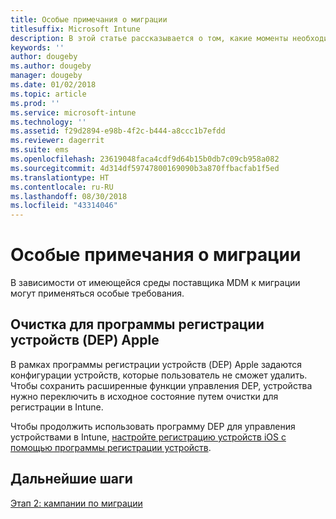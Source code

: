 ```yaml
---
title: Особые примечания о миграции
titlesuffix: Microsoft Intune
description: В этой статье рассказывается о том, какие моменты необходимо учесть, прежде чем начинать миграцию в Microsoft Intune.
keywords: ''
author: dougeby
ms.author: dougeby
manager: dougeby
ms.date: 01/02/2018
ms.topic: article
ms.prod: ''
ms.service: microsoft-intune
ms.technology: ''
ms.assetid: f29d2894-e98b-4f2c-b444-a8ccc1b7efdd
ms.reviewer: dagerrit
ms.suite: ems
ms.openlocfilehash: 23619048faca4cdf9d64b15b0db7c09cb958a082
ms.sourcegitcommit: 4d314df59747800169090b3a870ffbacfab1f5ed
ms.translationtype: HT
ms.contentlocale: ru-RU
ms.lasthandoff: 08/30/2018
ms.locfileid: "43314046"
---
```

# <a name="special-migration-considerations"></a>Особые примечания о миграции

В зависимости от имеющейся среды поставщика MDM к миграции могут применяться особые требования.

## <a name="wipe-for-apples-device-enrollment-program-dep"></a>Очистка для программы регистрации устройств (DEP) Apple

В рамках программы регистрации устройств (DEP) Apple задаются конфигурации устройств, которые пользователь не сможет удалить. Чтобы сохранить расширенные функции управления DEP, устройства нужно переключить в исходное состояние путем очистки для регистрации в Intune.

Чтобы продолжить использовать программу DEP для управления устройствами в Intune, [настройте регистрацию устройств iOS с помощью программы регистрации устройств](device-enrollment-program-enroll-ios.md).


## <a name="next-steps"></a>Дальнейшие шаги

[Этап 2: кампании по миграции](migration-guide-campaign.md)

